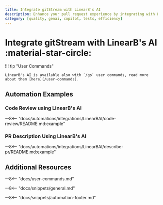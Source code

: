 ```yaml
---
title: Integrate gitStream with LinearB's AI
description: Enhance your pull request experience by integrating with LinearB's AI services
category: [quality, genai, copilot, tests, efficiency]
---
```

# Integrate gitStream with LinearB's AI :material-star-circle:

!!! tip "User Commands"

    LinearB's AI is available also with `/gs` user commands, read more about them [here](/user-commands).

<!-- --8<-- [start:examples]-->

## Automation Examples

### Code Review using LinearB's AI

--8<-- "docs/automations/integrations/LinearBAI/code-review/README.md:example"

### PR Description Using LinearB's AI

--8<-- "docs/automations/integrations/LinearBAI/describe-pr/README.md:example"

## Additional Resources

--8<-- "docs/user-commands.md"

--8<-- "docs/snippets/general.md"

--8<-- "docs/snippets/automation-footer.md"
